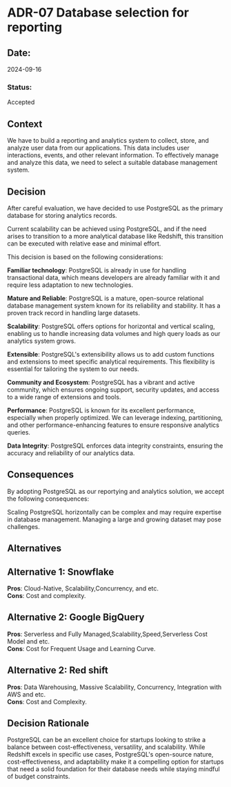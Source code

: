 # ADR-07 Database selection for reporting

## Date:
2024-09-16

### Status: 
Accepted

## Context
We have to build a reporting  and analytics system to collect, store, and analyze user data from our applications. This data includes user interactions, events, and other relevant information. To effectively manage and analyze this data, we need to select a suitable database management system.

## Decision
After careful evaluation, we have decided to use PostgreSQL as the primary database for storing analytics records.

Current scalability can be achieved using PostgreSQL, and if the need arises to transition to a more analytical database like Redshift, this transition can be executed with relative ease and minimal effort.

This decision is based on the following considerations:

**Familiar technology**: PostgreSQL is already in use for handling transactional data, which means developers are already familiar with it and require less adaptation to new technologies.

**Mature and Reliable**: PostgreSQL is a mature, open-source relational database management system known for its reliability and stability. It has a proven track record in handling large datasets.

**Scalability**: PostgreSQL offers options for horizontal and vertical scaling, enabling us to handle increasing data volumes and high query loads as our analytics system grows.

**Extensible**: PostgreSQL's extensibility allows us to add custom functions and extensions to meet specific analytical requirements. This flexibility is essential for tailoring the system to our needs.

**Community and Ecosystem**: PostgreSQL has a vibrant and active community, which ensures ongoing support, security updates, and access to a wide range of extensions and tools.

**Performance**: PostgreSQL is known for its excellent performance, especially when properly optimized. We can leverage indexing, partitioning, and other performance-enhancing features to ensure responsive analytics queries.

**Data Integrity**: PostgreSQL enforces data integrity constraints, ensuring the accuracy and reliability of our analytics data.

## Consequences
By adopting PostgreSQL as our reportying and analytics solution, we accept the following consequences:

Scaling PostgreSQL horizontally can be complex and may require expertise in database management. Managing a large and growing dataset may pose challenges.

## Alternatives
## Alternative 1: Snowflake
**Pros**: Cloud-Native, Scalability,Concurrency, and etc.    
**Cons**: Cost and complexity.

## Alternative 2: Google BigQuery
**Pros**: Serverless and Fully Managed,Scalability,Speed,Serverless Cost Model and etc.  
**Cons**: Cost for Frequent Usage and Learning Curve.  

## Alternative 2: Red shift
**Pros**: Data Warehousing, Massive Scalability, Concurrency, Integration with AWS and etc.    
**Cons**: Cost and Complexity.

## Decision Rationale
PostgreSQL can be an excellent choice for startups looking to strike a balance between cost-effectiveness, versatility, and scalability. While Redshift excels in specific use cases, PostgreSQL's open-source nature, cost-effectiveness, and adaptability make it a compelling option for startups that need a solid foundation for their database needs while staying mindful of budget constraints.


